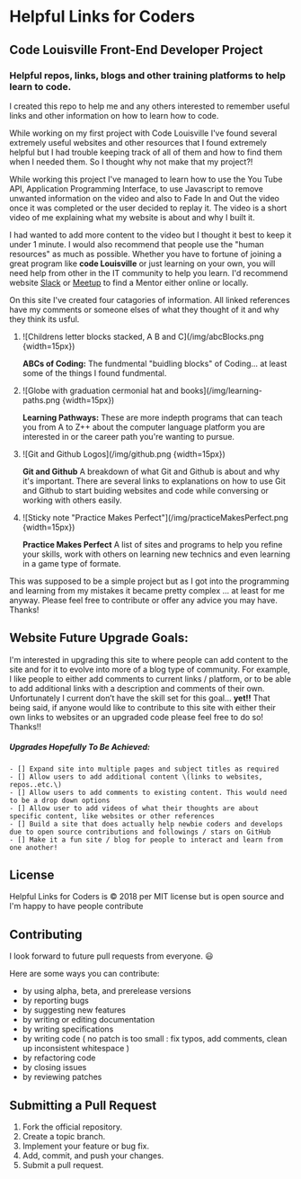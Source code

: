 # **Helpful Links for Coders**

<h2>Code Louisville Front-End Developer Project</h2>


<h3> Helpful repos, links, blogs and other training platforms to help learn to code. </h3>

<p>I created this repo to help me and any others interested to remember useful links and other information on how to learn how to code.</p>

<p>While working on my first project with Code Louisville I've found several extremely useful websites and other resources that I found extremely helpful
but I had trouble keeping track of all of them and how to find them when I needed them. So I thought why not make that my project?!

While working this project I've managed to learn how to use the You Tube API, Application Programming Interface, to use Javascript to remove unwanted
information on the video and also to Fade In and Out the video once it was completed or the user decided to replay it. The video is a short video of me
explaining what my website is about and why I built it.

I had wanted to add more content to the video but I thought it best to keep it under 1 minute. I would also recommend that people use the "human resources"
as much as possible. Whether you have to fortune of joining a great program like **code Louisville** or just learning on your own, you will need help
from other in the IT community to help you learn. I'd recommend website <a href="https://slack.com/">Slack</a> or <a href="https://www.meetup.com/topics/slack/">Meetup</a>
 to find a Mentor either online or locally.<br></p>

<p>On this site I've created four catagories of information. All linked references have my comments or someone elses of what they thought of it and why they think its usful.</p>

1) ![Childrens letter blocks stacked, A B and C](/img/abcBlocks.png {width=15px})<p>**ABCs of Coding:** The fundmental "buidling blocks" of Coding... at least some of the things I found
fundmental.</p>

2) ![Globe with graduation cermonial hat and books](/img/learning-paths.png {width=15px})<p>**Learning Pathways:** These are more indepth programs that can teach you from A to Z++ about
the computer language platform you are interested in or the career path you're wanting to pursue.</p>

3) ![Git and Github Logos](/img/github.png {width=15px})<p>**Git and Github** A breakdown of what Git and Github is about and why it's important. There are several links to explanations
on how to use Git and Github to start buiding websites and code while conversing or working with others easily.</p>

4) ![Sticky note "Practice Makes Perfect"](/img/practiceMakesPerfect.png {width=15px})<p>**Practice Makes Perfect** A list of sites and programs to help you refine your skills, work with
others on learning new technics and even learning in a game type of formate.</p>

<p>This was supposed to be a simple project but as I got into the programming and learning from my mistakes it became pretty complex ... at least for me anyway. Please feel free
to contribute or offer any advice you may have. Thanks!</p>


## Website Future Upgrade Goals:
  I'm interested in upgrading this site to where people can add content to the site and for it to evolve into more of a blog type of community.  For example, I like people to either add comments to current links / platform, or to be able to add additional links with a description and comments of their own. Unfortunately I current don’t have the skill set for this goal… **yet!!** That being said, if anyone would like to contribute to this site with either their own links to websites or an upgraded code please feel free to do so! Thanks!!

##### Upgrades Hopefully To Be Achieved:
    - [] Expand site into multiple pages and subject titles as required
    - [] Allow users to add additional content \(links to websites, repos..etc.\)
    - [] Allow users to add comments to existing content. This would need to be a drop down options
    - [] Allow user to add videos of what their thoughts are about specific content, like websites or other references
    - [] Build a site that does actually help newbie coders and develops due to open source contributions and followings / stars on GitHub
    - [] Make it a fun site / blog for people to interact and learn from one another!


## License
Helpful Links for Coders is :copyright: 2018 per MIT license but is open source and I'm happy to have people contribute

## Contributing

I look forward to future pull requests from everyone. :smiley:

Here are some ways you can contribute:

* by using alpha, beta, and prerelease versions
* by reporting bugs
* by suggesting new features
* by writing or editing documentation
* by writing specifications
* by writing code ( no patch is too small : fix typos, add comments, clean up inconsistent whitespace )
* by refactoring code
* by closing issues
* by reviewing patches

## Submitting a Pull Request
1. Fork the official repository.
2. Create a topic branch.
3. Implement your feature or bug fix.
4. Add, commit, and push your changes.
5. Submit a pull request.
